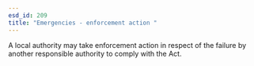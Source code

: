 ```yaml
---
esd_id: 209
title: "Emergencies - enforcement action "
---
```


A local authority may take enforcement action in respect of the failure by another responsible authority to comply with the Act. 


